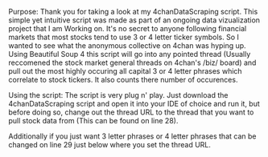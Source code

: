 Purpose:
Thank you for taking a look at my 4chanDataScraping script. This simple yet intuitive script was made as part of an ongoing data 
vizualization project that I am Working on. It's no secret to anyone following financial markets that most stocks tend to use 3 or 4 letter
ticker symbols. So I wanted to see what the anonymous collective on 4chan was hyping up. Using Beautiful Soup 4 this script will go into any pointed thread
(Usually reccomened the stock market general threads on 4chan's /biz/ board) and pull out the most highly occuring all capital 3 or 4 letter phrases which
correlate to stock tickers. It also counts there number of occurences.

Using the script:
The script is very plug n' play. Just download the 4chanDataScraping script and open it into your IDE of choice and run it, but before doing so, change out the thread URL to the thread that you want to pull stock data from (This can be found on line 28). 

Additionally if you just want 3 letter phrases or 4 letter phrases that can be changed on line 29 just below where you set the thread URL.
